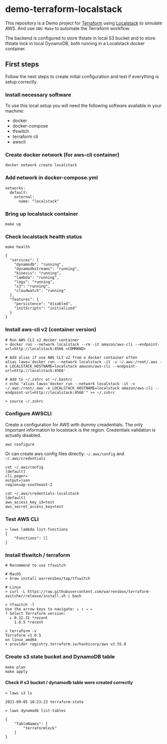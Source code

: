 # demo-terraform-localstack

This repository is a Demo project for [Terraform](https://www.terraform.io/) using [Localstack](https://github.com/localstack/localstack) to simulate AWS. And use `GNU Make` to automate the Terraform workflow.

The backend is configured to store tfstate in local S3 bucket and to store tfstate lock in local DynamoDB, both running in a Localstack docker container.

## First steps

Follow the next steps to create initial configuration and test if everything is setup correctly.

### Install necessary software

To use this local setup you will need the following software available in your machine:

- docker
- docker-compose
- tfswitch
- terraform cli
- awscli

### Create docker network (for aws-cli container)

```
docker network create localstack
```

### Add network in docker-compose.yml

```
networks:
  default:
    external:
      name: "localstack"
```

### Bring up localstack container

```
make up
```

### Check localstack health status

```
make health

{
  "services": {
    "dynamodb": "running",
    "dynamodbstreams": "running",
    "kinesis": "running",
    "lambda": "running",
    "logs": "running",
    "s3": "running",
    "cloudwatch": "running"
  },
  "features": {
    "persistence": "disabled",
    "initScripts": "initialized"
  }
}
```

### Install aws-cli v2 (container version)

```
# Run AWS CLI v2 docker container
> docker run --network localstack --rm -it amazon/aws-cli --endpoint-url=http://localstack:4566 <COMMAND>

# Add alias if use AWS CLI v2 from a docker container often
alias laws='docker run --network localstack -it -v ~/.aws:/root/.aws -e LOCALSTACK_HOSTNAME=localstack amazon/aws-cli --endpoint-url=http://localstack:4566'

# Add to ~/.zshrc or ~/.bashrc
> echo "alias laws='docker run --network localstack -it -v ~/.aws:/root/.aws -e LOCALSTACK_HOSTNAME=localstack amazon/aws-cli --endpoint-url=http://localstack:4566'" >> ~/.zshrc

> source ~/.zshrc
```

### Configure AWSCLI

Create a configuration for AWS with dummy creadentials.
The only important information to localstack is the region.
Credentials validation is actually disabled.

```
aws configure
```

Or can create aws config files directly: `~/.aws/config` and `~/.aws/credentials`

```
cat ~/.aws/config
[default]
cli_pager=
output=json
region=ap-southeast-2

cat ~/.aws/credentials-localstack
[default]
aws_access_key_id=test
aws_secret_access_key=test
```

### Test AWS CLI

```
> laws lambda list-functions
{
    "Functions": []
}
```

### Install tfswitch / terraform

```
# Recommend to use tfswitch

# MacOS
> brew install warrensbox/tap/tfswitch

# Linux
> curl -L https://raw.githubusercontent.com/warrensbox/terraform-switcher/release/install.sh | bash

> tfswitch -l
Use the arrow keys to navigate: ↓ ↑ → ←
? Select Terraform version:
  ▸ 0.12.31 *recent
    1.0.5 *recent

> terraform -v
Terraform v1.0.5
on linux_amd64
+ provider registry.terraform.io/hashicorp/aws v3.55.0
```

### Create s3 state bucket and DynamoDB table

```
make plan
make apply
```

#### Check if s3 bucket / dynamodb table were created correctly

```
> laws s3 ls

2021-09-05 10:23:23 terraform-state

> laws dynamodb list-tables

{
    "TableNames": [
        "terraformlock"
    ]
}
```
